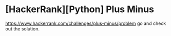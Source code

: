 # [HackerRank][Python] Plus Minus
https://www.hackerrank.com/challenges/plus-minus/problem
go and check out the solution.
